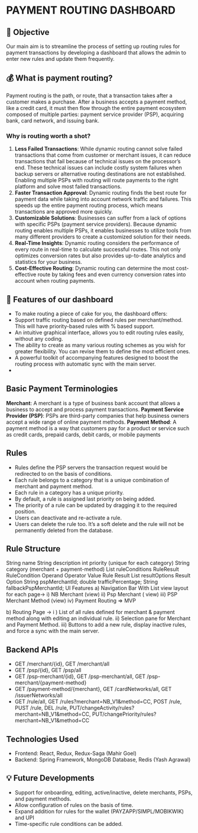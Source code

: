 # PAYMENT ROUTING DASHBOARD

## 🎯 Objective
Our main aim is to streamline the process of setting up routing rules for payment transactions by developing a dashboard that allows the admin to enter new rules and update them frequently.

## 💰 What is payment routing?
Payment routing is the path, or route, that a transaction takes after a customer makes a purchase. After a business accepts a payment method, like a credit card, it must then flow through the entire payment ecosystem composed of multiple parties: payment service provider (PSP), acquiring bank, card network, and issuing bank.

### Why is routing worth a shot?
1. **Less Failed Transactions**: While dynamic routing cannot solve failed transactions that come from customer or merchant issues, it can reduce transactions that fail because of technical issues on the processor’s end. These technical issues can include costly system failures when backup servers or alternative routing destinations are not established. Enabling multiple PSPs with routing will route payments to the right platform and solve most failed transactions.
2. **Faster Transaction Approval**: Dynamic routing finds the best route for payment data while taking into account network traffic and failures. This speeds up the entire payment routing process, which means transactions are approved more quickly.
3. **Customizable Solutions**: Businesses can suffer from a lack of options with specific PSPs (payment service providers). Because dynamic routing enables multiple PSPs, it enables businesses to utilize tools from many different providers to create a customized solution for their needs.
4. **Real-Time Insights**: Dynamic routing considers the performance of every route in real-time to calculate successful routes. This not only optimizes conversion rates but also provides up-to-date analytics and statistics for your business.
5. **Cost-Effective Routing**: Dynamic routing can determine the most cost-effective route by taking fees and even currency conversion rates into account when routing payments.

## 🌟 Features of our dashboard
- To make routing a piece of cake for you, the dashboard offers:
- Support traffic routing based on defined rules per merchant/method. This will have priority-based rules with % based support.
- An intuitive graphical interface, allows you to edit routing rules easily, without any coding.
- The ability to create as many various routing schemes as you wish for greater flexibility. You can revise them to define the most efficient ones.
- A powerful toolkit of accompanying features designed to boost the routing process with automatic sync with the main server.
- 
## Basic Payment Terminologies
**Merchant**: A merchant is a type of business bank account that allows a business to accept and process payment transactions.
**Payment Service Provider (PSP)**: PSPs are third-party companies that help business owners accept a wide range of online payment methods.
**Payment Method**: A payment method is a way that customers pay for a product or service such as credit cards, prepaid cards, debit cards, or mobile payments

## Rules
- Rules define the PSP servers the transaction request would be redirected to on the basis of conditions.
- Each rule belongs to a category that is a unique combination of merchant and payment method.
- Each rule in a category has a unique priority.
- By default, a rule is assigned last priority on being added.
- The priority of a rule can be updated by dragging it to the required position.
- Users can deactivate and re-activate a rule.
- Users can delete the rule too. It’s a soft delete and the rule will not be permanently deleted from the database.

## Rule Structure
String name
String description
int priority (unique for each category)
String category (merchant + payment-method)
List<RuleCondition> ruleConditions
RuleResult
RuleCondition
Operand
Operator
Value
Rule Result
List<ResultOption> resultOptions
Result Option
String pspMerchantId;
double trafficPercentage;
String fallbackPspMerchantId;
UI Features
a) Navigation Bar With List view layout for each page->
i) NB Merchant (view)
ii) Psp Merchant ( view)
iii) PSP Merchant Method (view)
iv) Payment Routing => MVP

b) Routing Page ->
i ) List of all rules defined for merchant & payment method along with editing an individual rule.
ii) Selection pane for Merchant and Payment Method.
iii) Buttons to add a new rule, display inactive rules, and force a sync with the main server.

## Backend APIs
- GET /merchant/{id}, GET /merchant/all
- GET /psp/{id}, GET /psp/all
- GET /psp-merchant/{id}, GET /psp-merchant/all, GET /psp-merchant/{payment-method}
- GET /payment-method/{merchant}, GET /cardNetworks/all, GET /issuerNetworks/all
- GET /rule/all, GET /rules?merchant=NB_V1&method=CC, POST /rule, PUST /rule, DEL /rule, PUT/changeActivity/rules?merchant=NB_V1&method=CC, PUT/changePriority/rules?merchant=NB_V1&method=CC
  
## Technologies Used
- Frontend: React, Redux, Redux-Saga (Mahir Goel)
- Backend: Spring Framework, MongoDB Database, Redis (Yash Agrawal)
   
## 💡 Future Developments
- Support for onboarding, editing, active/inactive, delete merchants, PSPs, and payment methods.
- Allow configuration of rules on the basis of time.
- Expand addition for rules for the wallet (PAYZAPP/SIMPL/MOBIKWIK) and UPI
- Time-specific rule conditions can be added.

